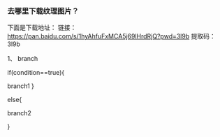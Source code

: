 ### 去哪里下载纹理图片？
下面是下载地址：
链接：https://pan.baidu.com/s/1hyAhfuFxMCA5j69lHrdRjQ?pwd=3l9b 
提取码：3l9b


1、 branch 

 if(condition==true){

  branch1
 }

 else{

branch2 


 } 